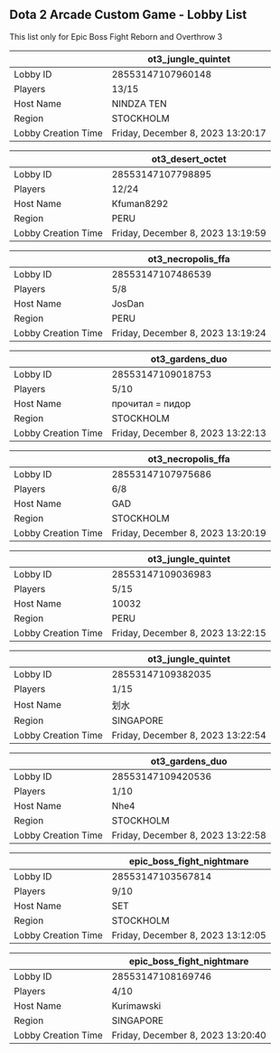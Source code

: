 ## Dota 2 Arcade Custom Game - Lobby List

This list only for Epic Boss Fight Reborn and Overthrow 3

|  | ot3_jungle_quintet |
| ------ | ------ |
| Lobby ID | 28553147107960148 |
| Players | 13/15 |
| Host Name | NINDZA TEN |
| Region | STOCKHOLM |
| Lobby Creation Time | Friday, December 8, 2023 13:20:17 |


|  | ot3_desert_octet |
| ------ | ------ |
| Lobby ID | 28553147107798895 |
| Players | 12/24 |
| Host Name | Kfuman8292 |
| Region | PERU |
| Lobby Creation Time | Friday, December 8, 2023 13:19:59 |


|  | ot3_necropolis_ffa |
| ------ | ------ |
| Lobby ID | 28553147107486539 |
| Players | 5/8 |
| Host Name | JosDan |
| Region | PERU |
| Lobby Creation Time | Friday, December 8, 2023 13:19:24 |


|  | ot3_gardens_duo |
| ------ | ------ |
| Lobby ID | 28553147109018753 |
| Players | 5/10 |
| Host Name | прочитал = пидop |
| Region | STOCKHOLM |
| Lobby Creation Time | Friday, December 8, 2023 13:22:13 |


|  | ot3_necropolis_ffa |
| ------ | ------ |
| Lobby ID | 28553147107975686 |
| Players | 6/8 |
| Host Name | GAD |
| Region | STOCKHOLM |
| Lobby Creation Time | Friday, December 8, 2023 13:20:19 |


|  | ot3_jungle_quintet |
| ------ | ------ |
| Lobby ID | 28553147109036983 |
| Players | 5/15 |
| Host Name | 10032 |
| Region | PERU |
| Lobby Creation Time | Friday, December 8, 2023 13:22:15 |


|  | ot3_jungle_quintet |
| ------ | ------ |
| Lobby ID | 28553147109382035 |
| Players | 1/15 |
| Host Name | 划水 |
| Region | SINGAPORE |
| Lobby Creation Time | Friday, December 8, 2023 13:22:54 |


|  | ot3_gardens_duo |
| ------ | ------ |
| Lobby ID | 28553147109420536 |
| Players | 1/10 |
| Host Name | Nhe4 |
| Region | STOCKHOLM |
| Lobby Creation Time | Friday, December 8, 2023 13:22:58 |


|  | epic_boss_fight_nightmare |
| ------ | ------ |
| Lobby ID | 28553147103567814 |
| Players | 9/10 |
| Host Name | SET |
| Region | STOCKHOLM |
| Lobby Creation Time | Friday, December 8, 2023 13:12:05 |


|  | epic_boss_fight_nightmare |
| ------ | ------ |
| Lobby ID | 28553147108169746 |
| Players | 4/10 |
| Host Name | Kurimawski |
| Region | SINGAPORE |
| Lobby Creation Time | Friday, December 8, 2023 13:20:40 |


